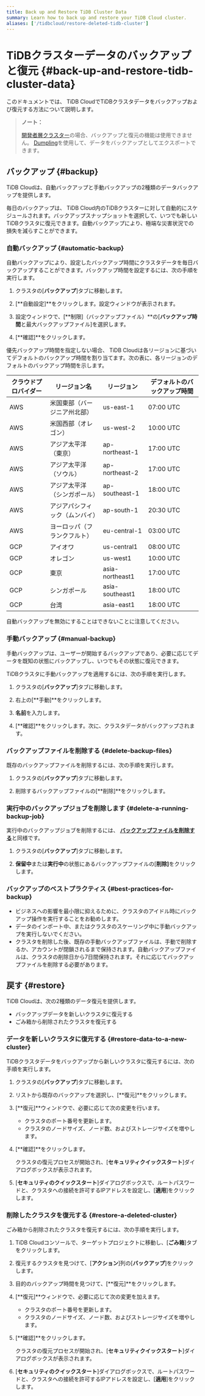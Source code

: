 ```yaml
---
title: Back up and Restore TiDB Cluster Data
summary: Learn how to back up and restore your TiDB Cloud cluster.
aliases: ['/tidbcloud/restore-deleted-tidb-cluster']
---
```


# TiDBクラスターデータのバックアップと復元 {#back-up-and-restore-tidb-cluster-data}

このドキュメントでは、 TiDB CloudでTiDBクラスタデータをバックアップおよび復元する方法について説明します。

> **ノート：**
>
> [開発者層クラスター](/tidb-cloud/select-cluster-tier.md#developer-tier)の場合、バックアップと復元の機能は使用できません。 [Dumpling](https://docs.pingcap.com/tidb/stable/dumpling-overview)を使用して、データをバックアップとしてエクスポートできます。

## バックアップ {#backup}

TiDB Cloudは、自動バックアップと手動バックアップの2種類のデータバックアップを提供します。

毎日のバックアップは、 TiDB Cloud内のTiDBクラスターに対して自動的にスケジュールされます。バックアップスナップショットを選択して、いつでも新しいTiDBクラスタに復元できます。自動バックアップにより、極端な災害状況での損失を減らすことができます。

### 自動バックアップ {#automatic-backup}

自動バックアップにより、設定したバックアップ時間にクラスタデータを毎日バックアップすることができます。バックアップ時間を設定するには、次の手順を実行します。

1.  クラスタの[**バックアップ**]タブに移動します。

2.  [**自動設定]**をクリックします。設定ウィンドウが表示されます。

3.  設定ウィンドウで、[**制限]（バックアップファイル）**の[<strong>バックアップ時間</strong>と最大バックアップファイル]を選択します。

4.  [**確認]**をクリックします。

優先バックアップ時間を指定しない場合、 TiDB Cloudは各リージョンに基づいてデフォルトのバックアップ時間を割り当てます。次の表に、各リージョンのデフォルトのバックアップ時間を示します。

| クラウドプロバイダー | リージョン名          | リージョン           | デフォルトのバックアップ時間 |
| ---------- | --------------- | --------------- | -------------- |
| AWS        | 米国東部（バージニア州北部）  | us-east-1       | 07:00 UTC      |
| AWS        | 米国西部（オレゴン）      | us-west-2       | 10:00 UTC      |
| AWS        | アジア太平洋（東京）      | ap-northeast-1  | 17:00 UTC      |
| AWS        | アジア太平洋（ソウル）     | ap-northeast-2  | 17:00 UTC      |
| AWS        | アジア太平洋（シンガポール）  | ap-southeast-1  | 18:00 UTC      |
| AWS        | アジアパシフィック（ムンバイ） | ap-south-1      | 20:30 UTC      |
| AWS        | ヨーロッパ（フランクフルト）  | eu-central-1    | 03:00 UTC      |
| GCP        | アイオワ            | us-central1     | 08:00 UTC      |
| GCP        | オレゴン            | us-west1        | 10:00 UTC      |
| GCP        | 東京              | asia-northeast1 | 17:00 UTC      |
| GCP        | シンガポール          | asia-southeast1 | 18:00 UTC      |
| GCP        | 台湾              | asia-east1      | 18:00 UTC      |

自動バックアップを無効にすることはできないことに注意してください。

### 手動バックアップ {#manual-backup}

手動バックアップは、ユーザーが開始するバックアップであり、必要に応じてデータを既知の状態にバックアップし、いつでもその状態に復元できます。

TiDBクラスタに手動バックアップを適用するには、次の手順を実行します。

1.  クラスタの[**バックアップ**]タブに移動します。

2.  右上の[**手動]**をクリックします。

3.  **名前**を入力します。

4.  [**確認]**をクリックします。次に、クラスタデータがバックアップされます。

### バックアップファイルを削除する {#delete-backup-files}

既存のバックアップファイルを削除するには、次の手順を実行します。

1.  クラスタの[**バックアップ**]タブに移動します。

2.  削除するバックアップファイルの[**削除]**をクリックします。

### 実行中のバックアップジョブを削除します {#delete-a-running-backup-job}

実行中のバックアップジョブを削除するには、 [**バックアップファイルを削除する**](#delete-backup-files)と同様です。

1.  クラスタの[**バックアップ**]タブに移動します。

2.  **保留中**または<strong>実行中</strong>の状態にあるバックアップファイルの[<strong>削除]</strong>をクリックします。

### バックアップのベストプラクティス {#best-practices-for-backup}

-   ビジネスへの影響を最小限に抑えるために、クラスタのアイドル時にバックアップ操作を実行することをお勧めします。
-   データのインポート中、またはクラスタのスケーリング中に手動バックアップを実行しないでください。
-   クラスタを削除した後、既存の手動バックアップファイルは、手動で削除するか、アカウントが閉鎖されるまで保持されます。自動バックアップファイルは、クラスタの削除日から7日間保持されます。それに応じてバックアップファイルを削除する必要があります。

## 戻す {#restore}

TiDB Cloudは、次の2種類のデータ復元を提供します。

-   バックアップデータを新しいクラスタに復元する
-   ごみ箱から削除されたクラスタを復元する

### データを新しいクラスタに復元する {#restore-data-to-a-new-cluster}

TiDBクラスタデータをバックアップから新しいクラスタに復元するには、次の手順を実行します。

1.  クラスタの[**バックアップ**]タブに移動します。

2.  リストから既存のバックアップを選択し、[**復元]**をクリックします。

3.  [**復元]**ウィンドウで、必要に応じて次の変更を行います。

    -   クラスタのポート番号を更新します。
    -   クラスタのノードサイズ、ノード数、およびストレージサイズを増やします。

4.  [**確認]**をクリックします。

    クラスタの復元プロセスが開始され、[**セキュリティクイックスタート**]ダイアログボックスが表示されます。

5.  [**セキュリティのクイックスタート**]ダイアログボックスで、ルートパスワードと、クラスタへの接続を許可するIPアドレスを設定し、[<strong>適用</strong>]をクリックします。

### 削除したクラスタを復元する {#restore-a-deleted-cluster}

ごみ箱から削除されたクラスタを復元するには、次の手順を実行します。

1.  TiDB Cloudコンソールで、ターゲットプロジェクトに移動し、[**ごみ箱**]タブをクリックします。

2.  復元するクラスタを見つけて、[**アクション**]列の[<strong>バックアップ</strong>]をクリックします。

3.  目的のバックアップ時間を見つけて、[**復元]**をクリックします。

4.  [**復元]**ウィンドウで、必要に応じて次の変更を加えます。

    -   クラスタのポート番号を更新します。
    -   クラスタのノードサイズ、ノード数、およびストレージサイズを増やします。

5.  [**確認]**をクリックします。

    クラスタの復元プロセスが開始され、[**セキュリティクイックスタート**]ダイアログボックスが表示されます。

6.  [**セキュリティのクイックスタート**]ダイアログボックスで、ルートパスワードと、クラスタへの接続を許可するIPアドレスを設定し、[<strong>適用</strong>]をクリックします。
